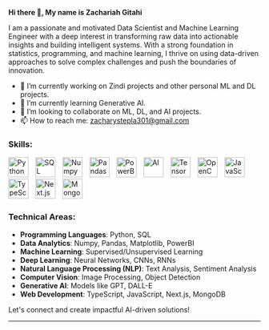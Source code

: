 
**Hi there 👋, My name is Zachariah Gitahi**  

I am a passionate and motivated Data Scientist and Machine Learning Engineer with a deep interest in transforming raw data into actionable insights and building intelligent systems. With a strong foundation in statistics, programming, and machine learning, I thrive on using data-driven approaches to solve complex challenges and push the boundaries of innovation.

- 🔭 I’m currently working on Zindi projects and other personal ML and DL projects.
- 🌱 I’m currently learning Generative AI.
- 🤝 I’m looking to collaborate on ML, DL, and AI projects.
- 📫 How to reach me: zacharystepla301@gmail.com



### Skills:
<p align="left">
  <img src="https://img.icons8.com/color/48/000000/python.png" alt="Python" style="margin-right: 10px;" width="40" height="40"/> 
  <img src="https://img.icons8.com/color/48/000000/sql.png" alt="SQL" style="margin-right: 10px;" width="40" height="40"/>
  <img src="https://img.icons8.com/color/48/000000/numpy.png" alt="Numpy" style="margin-right: 10px;" width="40" height="40"/>
  <img src="https://img.icons8.com/color/48/000000/pandas.png" alt="Pandas" style="margin-right: 10px;" width="40" height="40"/>
 
  <img src="https://img.icons8.com/color/48/000000/power-bi.png" alt="PowerBI" style="margin-right: 10px;" width="40" height="40"/>
  <img src="https://img.icons8.com/color/48/000000/artificial-intelligence.png" alt="AI" style="margin-right: 10px;" width="40" height="40"/>
  <img src="https://img.icons8.com/color/48/000000/tensorflow.png" alt="TensorFlow" style="margin-right: 10px;" width="40" height="40"/>
  
  <img src="https://img.icons8.com/color/48/000000/opencv.png" alt="OpenCV" style="margin-right: 10px;" width="40" height="40"/>

  <img src="https://img.icons8.com/color/48/000000/javascript.png" alt="JavaScript" style="margin-right: 10px;" width="40" height="40"/>
  <img src="https://img.icons8.com/color/48/000000/typescript.png" alt="TypeScript" style="margin-right: 10px;" width="40" height="40"/>
  <img src="https://img.icons8.com/color/48/000000/nextjs.png" alt="Next.js" style="margin-right: 10px;" width="40" height="40"/>
  <img src="https://img.icons8.com/color/48/000000/mongodb.png" alt="MongoDB" style="margin-right: 10px;" width="40" height="40"/>
</p>

### Technical Areas:
- **Programming Languages**: Python, SQL
- **Data Analytics**: Numpy, Pandas, Matplotlib, PowerBI
- **Machine Learning**: Supervised/Unsupervised Learning
- **Deep Learning**: Neural Networks, CNNs, RNNs
- **Natural Language Processing (NLP)**: Text Analysis, Sentiment Analysis
- **Computer Vision**: Image Processing, Object Detection
- **Generative AI**: Models like GPT, DALL-E
- **Web Development**: TypeScript, JavaScript, Next.js, MongoDB

Let's connect and create impactful AI-driven solutions!

---

